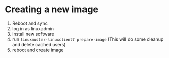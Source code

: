 # Creating a new image
1. Reboot and sync
2. log in as linuxadmin
4. install new software
5. run `linuxmuster-linuxclient7 prepare-image` (This will do some cleanup and delete cached users)
6. reboot and create image